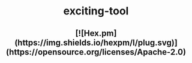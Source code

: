 
<h1 align="center">exciting-tool</h1>
<h2 align="center">[![Hex.pm](https://img.shields.io/hexpm/l/plug.svg)](https://opensource.org/licenses/Apache-2.0)</h2>